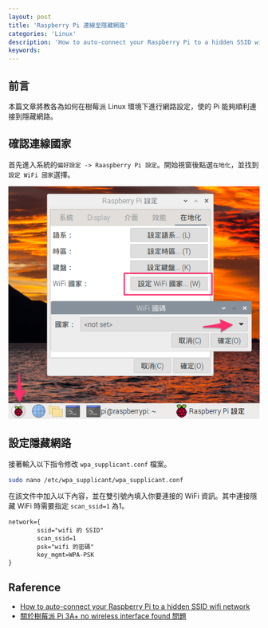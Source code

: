 ```yaml
---
layout: post
title: 'Raspberry Pi 連線至隱藏網路'
categories: 'Linux'
description: 'How to auto-connect your Raspberry Pi to a hidden SSID wifi network'
keywords: 
---
```


## 前言
本篇文章將教各為如何在樹莓派 Linux 環境下進行網路設定，使的 Pi 能夠順利連接到隱藏網路。

## 確認連線國家
首先進入系統的`偏好設定 -> Raaspberry Pi 設定`。開始視窗後點選`在地化`，並找到`設定 WiFi 國家`選擇。

![](/images/posts/linux/2022/img1110926-1.png)

## 設定隱藏網路
接著輸入以下指令修改 `wpa_supplicant.conf` 檔案。

```sh
sudo nano /etc/wpa_supplicant/wpa_supplicant.conf
```

在該文件中加入以下內容，並在雙引號內填入你要連接的 WiFi 資訊。其中連接隱藏 WiFi 時需要指定 `scan_ssid=1` 為1。

```
network={
        ssid="wifi 的 SSID"
        scan_ssid=1
        psk="wifi 的密碼"
        key_mgmt=WPA-PSK
}
```


## Raference
- [How to auto-connect your Raspberry Pi to a hidden SSID wifi network](https://mahirmax.blogspot.com/2018/03/raspberry-pi-wifi-ssid-how-to-auto.html)
- [關於樹莓派 Pi 3A+ no wireless interface found 問題](http://yhhuang1966.blogspot.com/2020/05/pi-3a-no-wireless-interface-found.html)